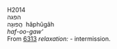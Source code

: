 H2014  
הפגה  
הֲפוּגָה ‎ hăphûgâh  
*haf-oo-gaw‘*  
From [6313](h6313) *relaxation: -* intermission.  
